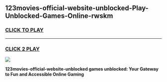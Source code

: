 
## 123movies-official-website-unblocked-Play-Unblocked-Games-Online-rwskm
<h3>
<a href="https://premium76.site?title=123movies-official-website-unblocked&ref=25A">CLICK TO PLAY</a></h3>
<hr>

<h3>
<a href="https://premium76.site?title=123movies-official-website-unblocked&ref=25A">CLICK 2 PLAY</a>
  
</h3>

<a href="https://premium76.site?title=123movies-official-website-unblocked&ref=25A"><img src="https://clearcache.store/games.png"></a>


**123movies-official-website-unblocked games unblocked: Your Gateway to Fun and Accessible Online Gaming**
